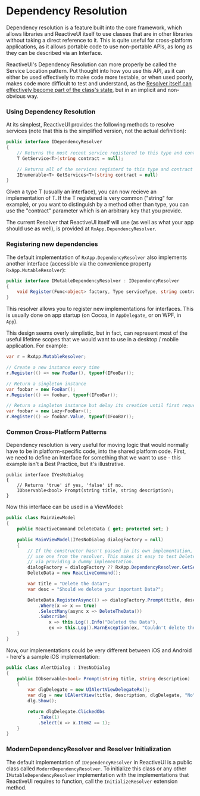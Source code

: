# Dependency Resolution

Dependency resolution is a feature built into the core framework, which allows
libraries and ReactiveUI itself to use classes that are in other libraries
without taking a direct reference to it. This is quite useful for
cross-platform applications, as it allows portable code to use non-portable
APIs, as long as they can be described via an Interface.

ReactiveUI's Dependency Resolution can more properly be called the Service
Location pattern. Put thought into how you use this API, as it can either be
used effectively to make code more testable, or when used poorly, makes code
more difficult to test and understand, as the [Resolver itself can effectively
become part of the class's
state](http://blog.ploeh.dk/2010/02/03/ServiceLocatorisanAnti-Pattern/), but in an implicit and non-obvious way.

### Using Dependency Resolution

At its simplest, ReactiveUI provides the following methods to resolve
services (note that this is the simplified version, not the actual definition):

```cs
public interface IDependencyResolver
{
    // Returns the most recent service registered to this type and contract
    T GetService<T>(string contract = null);

    // Returns all of the services registerd to this type and contract
    IEnumerable<T> GetServices<T>(string contract = null)
}
```

Given a type T (usually an interface), you can now recieve an implementation
of T. If the T registered is very common ("string" for example), or you want
to distinguish by a method other than type, you can use the "contract"
parameter which is an arbitrary key that you provide.

The current Resolver that ReactiveUI itself will use (as well as what your app
should use as well), is provided at `RxApp.DependencyResolver`.

### Registering new dependencies

The default implementation of `RxApp.DependencyResolver` also implements
another interface (accessible via the convenience property
`RxApp.MutableResolver`):

```cs
public interface IMutableDependencyResolver : IDependencyResolver
{
    void Register(Func<object> factory, Type serviceType, string contract = null);
}
```

This resolver allows you to register new implementations for interfaces. This
is usually done on app startup (on Cocoa, in `AppDelegate`, or on WPF, in
`App`).

This design seems overly simplistic, but in fact, can represent most of the
useful lifetime scopes that we would want to use in a desktop / mobile
application. For example:

```cs
var r = RxApp.MutableResolver;

// Create a new instance every time
r.Register(() => new FooBar(), typeof(IFooBar));

// Return a singleton instance
var foobar = new FooBar();
r.Register(() => foobar, typeof(IFooBar));

// Return a singleton instance but delay its creation until first requested.
var foobar = new Lazy<FooBar>();
r.Register(() => foobar.Value, typeof(IFooBar));
```

### Common Cross-Platform Patterns

Dependency resolution is very useful for moving logic that would normally have
to be in platform-specific code, into the shared platform code. First, we need
to define an Interface for something that we want to use - this example isn't
a Best Practice, but it's illustrative.

```
public interface IYesNoDialog
{
    // Returns 'true' if yes, 'false' if no.
    IObservable<bool> Prompt(string title, string description);
}
```

Now this interface can be used in a ViewModel:

```cs
public class MainViewModel
{
    public ReactiveCommand DeleteData { get; protected set; }

    public MainViewModel(IYesNoDialog dialogFactory = null)
    {
        // If the constructor hasn't passed in its own implementation,
        // use one from the resolver. This makes it easy to test DeleteData
        // via providing a dummy implementation.
        dialogFactory = dialogFactory ?? RxApp.DependencyResolver.GetService<IYesNoDialog>();
        DeleteData = new ReactiveCommand();

        var title = "Delete the data?";
        var desc = "Should we delete your important Data?";

        DeleteData.RegisterAsync(() => dialogFactory.Prompt(title, desc))
            .Where(x => x == true)
            .SelectMany(async x => DeleteTheData())
            .Subscribe(
                x => this.Log().Info("Deleted the Data"), 
                ex => this.Log().WarnException(ex, "Couldn't delete the data"));
    }
}
```

Now, our implementations could be very different between iOS and Android -
here's a sample iOS implementation:

```cs
public class AlertDialog : IYesNoDialog
{
    public IObservable<bool> Prompt(string title, string description)
    {
        var dlgDelegate = new UIAlertViewDelegateRx();
        var dlg = new UIAlertView(title, description, dlgDelegate, "No", "Yes");
        dlg.Show();

        return dlgDelegate.ClickedObs
            .Take(1)
            .Select(x => x.Item2 == 1);
    }
}
```

### ModernDependencyResolver and Resolver Initialization

The default implementation of `IDependencyResolver` in ReactiveUI is a public
class called `ModernDependencyResolver`. To initialize this class or any other
`IMutableDependencyResolver` implementation with the implementations that
ReactiveUI requires to function, call the `InitializeResolver` extension
method.
